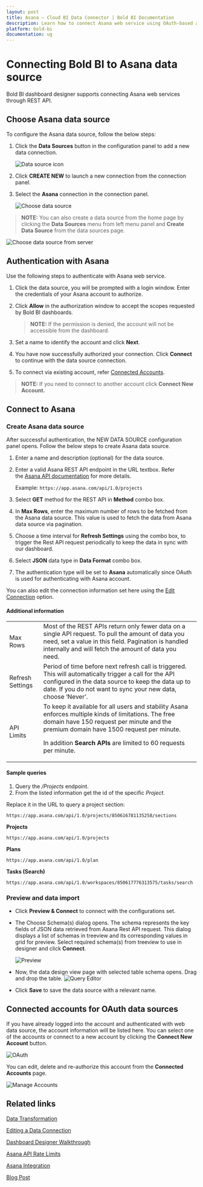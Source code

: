 ```yaml
---
layout: post
title: Asana – Cloud BI Data Connector | Bold BI Documentation
description: Learn how to connect Asana web service using OAuth-based authentication through REST API endpoint with Bold BI Cloud.
platform: bold-bi
documentation: ug
---
```


# Connecting Bold BI to Asana data source

Bold BI dashboard designer supports connecting Asana web services through REST API.

## Choose Asana data source

To configure the Asana data source, follow the below steps:

1. Click the **Data Sources** button in the configuration panel to add a new data connection.
   
   ![Data source icon](/static/assets/cloud/working-with-datasource/data-connectors/images/common/DataSourcesIcon.png)
   
2. Click **CREATE NEW** to launch a new connection from the connection panel.
3. Select the **Asana** connection in the connection panel.

    ![Choose data source](/static/assets/cloud/working-with-datasource/data-connectors/images/asana/ChooseDS.png)

> **NOTE:** You can also create a data source from the home page by clicking the **Data Sources** menu from left menu panel and **Create Data Source** from the data sources page.

   ![Choose data source from server](/static/assets/cloud/working-with-datasource/data-connectors/images/asana/ChooseDS_server.png)

## Authentication with Asana
Use the following steps to authenticate with Asana web service.

1. Click the data source, you will be prompted with a login window. Enter the credentials of your Asana account to authorize.
2. Click **Allow** in the authorization window to accept the scopes requested by Bold BI dashboards.

   > **NOTE:** If the permission is denied, the account will not be accessible from the dashboard.
   
3. Set a name to identify the account and click **Next**. 
4. You have now successfully authorized your connection. Click **Connect** to continue with the data source connection.
5. To connect via existing account, refer [Connected Accounts](/cloud-bi/working-with-data-source/data-connectors/asana/#connected-accounts-for-oauth-data-sources).

> **NOTE:** If you need to connect to another account click **Connect New Account.**

## Connect to Asana
### Create Asana data source
After successful authentication, the NEW DATA SOURCE configuration panel opens. Follow the below steps to create Asana data source.
1. Enter a name and description (optional) for the data source.
2. Enter a valid Asana REST API endpoint in the URL textbox. Refer the [Asana API documentation](https://asana.com/developers/documentation/getting-started/quick-start) for more details.

   Example: `https://app.asana.com/api/1.0/projects`

3. Select **GET** method for the REST API in **Method** combo box.
4. In **Max Rows**, enter the maximum number of rows to be fetched from the Asana data source. This value is used to fetch the data from Asana data source via pagination.
5. Choose a time interval for **Refresh Settings** using the combo box, to trigger the Rest API request periodically to keep the data in sync with our dashboard.  
6. Select **JSON** data type in **Data Format** combo box.
7. The authentication type will be set to **Asana** automatically since OAuth is used for authenticating with Asana account.

You can also edit the connection information set here using the [Edit Connection](/cloud-bi/working-with-data-source/editing-a-data-connection/) option.

#### Additional information
<table width="600">
<tr>
<td>
Max Rows
</td>
<td>
Most of the REST APIs return only fewer data on a single API request. To pull the amount of data you need, set a value in this field.  
Pagination is handled internally and will fetch the amount of data you need.
</td>
</tr>
<tr>
<td>
Refresh Settings
</td>
<td>
Period of time before next refresh call is triggered. This will automatically trigger a call for the API configured in the data source to keep the data up to date. If you do not want to sync your new data, choose ‘Never’.
</td>
</tr>
<tr>
<td>
API Limits
</td>
<td>
To keep it available for all users and stability Asana enforces multiple kinds of limitations. The free domain have 150 request per minute and the premium domain have 1500 request per minute.

In addition **Search APIs** are limited to 60 requests per minute.
</td>
</tr>
</table>

#### Sample queries

1. Query the <i>/Projects</i> endpoint.
2. From the listed information get the id of the specific *Project*.

Replace it in the URL to query a project section:

`https://app.asana.com/api/1.0/projects/850616781135258/sections`

**Projects**

`https://app.asana.com/api/1.0/projects`

**Plans**

`https://app.asana.com/api/1.0/plan`

**Tasks (Search)**

`https://app.asana.com/api/1.0/workspaces/850617776313575/tasks/search`

### Preview and data import
* Click **Preview & Connect** to connect with the configurations set.
* The Choose Schema(s) dialog opens. The schema represents the key fields of JSON data retrieved from Asana Rest API request. This dialog displays a list of schemas in treeview and its corresponding values in grid for preview. Select required schema(s) from treeview to use in designer and click **Connect**.

   ![Preview](/static/assets/cloud/working-with-datasource/data-connectors/images/common/Preview.png)

* Now, the data design view page with selected table schema opens. Drag and drop the table.
   ![Query Editor](/static/assets/cloud/working-with-datasource/data-connectors/images/common/QueryEditor.png)

* Click **Save** to save the data source with a relevant name.

## Connected accounts for OAuth data sources
If you have already logged into the account and authenticated with web data source, the account information will be listed here. You can select one of the accounts or connect to a new account by clicking the **Connect New Account** button.

   ![OAuth](/static/assets/cloud/working-with-datasource/data-connectors/images/asana/OAuthDS.png)

You can edit, delete and re-authorize this account from the **Connected Accounts** page.

   ![Manage Accounts](/static/assets/cloud/working-with-datasource/data-connectors/images/asana/ManageDS.png)

## Related links
[Data Transformation](/cloud-bi/working-with-data-source/transforming-data/joining-table/)

[Editing a Data Connection](/cloud-bi/working-with-data-source/editing-a-data-connection/)   

[Dashboard Designer Walkthrough](/cloud-bi/getting-started/quick-start/)

[Asana API Rate Limits](https://asana.com/developers/documentation/getting-started/rate-limits)

[Asana Integration](https://www.boldbi.com/integrations/asana)

[Blog Post](https://www.boldbi.com/blog/make-better-decisions-with-an-asana-dashboard)